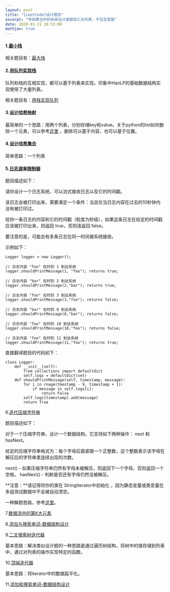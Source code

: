 ```yaml
---
layout: post
title: "[LeetCode]设计题目"
excerpt: "传统算法中的系统设计类题目汇总列表，不包含思路"
date: 2020-01-21 18:53:00
mathjax: true
---
```


#### 1.[最小栈](https://leetcode-cn.com/problems/min-stack/submissions/)

相关题目有：[最大栈](https://leetcode-cn.com/problems/max-stack/)

#### 2.[用队列实现栈](https://leetcode-cn.com/problems/implement-stack-using-queues/submissions/)

队列和栈的互相实现，都可以基于列表来实现。印象中HanLP的基础数据结构实现使用了大量列表。

相关题目有：[用栈实现队列](https://leetcode-cn.com/problems/implement-queue-using-stacks/submissions/)

#### 3.[设计哈希映射](https://leetcode-cn.com/problems/design-hashmap/submissions/)

最简单的一个思路：用两个列表，分别存储key和value。关于python的list如何删除一个元素，可以参考[这里](https://www.cnblogs.com/xiaodai0/p/10564956.html) ，删除可以基于内容，也可以基于位置。

#### 4.[设计哈希集合](https://leetcode-cn.com/problems/design-hashset/submissions/)

简单思路：一个列表

#### 5.[日志速率限制器](359)

题目描述如下：

请你设计一个日志系统，可以流式接收日志以及它的时间戳。

该日志会被打印出来，需要满足一个条件：当且仅当日志内容在过去的10秒钟内没有被打印过。

给你一条日志的内容和它的时间戳（粒度为秒级），如果这条日志在给定的时间戳应该被打印出来，则返回 true，否则请返回 false。

要注意的是，可能会有多条日志在同一时间被系统接收。

示例如下：

```
Logger logger = new Logger();

// 日志内容 "foo" 在时刻 1 到达系统
logger.shouldPrintMessage(1, "foo"); returns true; 

// 日志内容 "bar" 在时刻 2 到达系统
logger.shouldPrintMessage(2,"bar"); returns true;

// 日志内容 "foo" 在时刻 3 到达系统
logger.shouldPrintMessage(3,"foo"); returns false;

// 日志内容 "bar" 在时刻 8 到达系统
logger.shouldPrintMessage(8,"bar"); returns false;

// 日志内容 "foo" 在时刻 10 到达系统
logger.shouldPrintMessage(10,"foo"); returns false;

// 日志内容 "foo" 在时刻 11 到达系统
logger.shouldPrintMessage(11,"foo"); returns true;
```
直接翻译题目的代码如下：

```
class Logger:
	def __init__(self):
		from collections import defaultdict
		self.logs = defaultdict(set)
	def shouldPrintMessage(self, timestamp, message):
		for i in rnage(tmestamp - 9, timestamp + 1):
			if message in self.logs[i]:
				return False
		self.logs[timestamp].add(message)
		return True
```
6.[迭代压缩字符串](604)

题目描述如下：

对于一个压缩字符串，设计一个数据结构，它支持如下两种操作： next 和 hasNext。

给定的压缩字符串格式为：每个字母后面紧跟一个正整数，这个整数表示该字母在解压后的字符串里连续出现的次数。

next() - 如果压缩字符串仍然有字母未被解压，则返回下一个字母，否则返回一个空格。 hasNext() - 判断是否还有字母仍然没被解压。

**注意：**请记得将你的类在 StringIterator中初始化 ，因为静态变量或类变量在多组测试数据中不会被自动清空。

一种解题思路，参考[这里](https://aisky.men/problem/leetcode/LeetCode-604.%20%E8%BF%AD%E4%BB%A3%E5%8E%8B%E7%BC%A9%E5%AD%97%E7%AC%A6%E4%B8%B2.html)。

7.[数据流中的第K大元素](https://leetcode-cn.com/problems/kth-largest-element-in-a-stream/solution/python-3xing-er-fen-otlogn-4-xing-dui-otlogk-by-qq/)

8.[添加与搜索单词-数据结构设计](https://leetcode-cn.com/problems/add-and-search-word-data-structure-design/)

9.[二叉搜索树迭代器](2020-01-22-system-design.md)

基本思路：解决类似设计题的一种思路是通过遍历树结构，将树中的值存储到列表中，通过对列表的操作实现特定的函数。

10.[顶端迭代器](https://leetcode-cn.com/problems/peeking-iterator/submissions/)

基本思路：将iterator中的数据扁平化。

11.[添加和搜索单词-数据结构设计](https://leetcode-cn.com/problems/add-and-search-word-data-structure-design/submissions/)